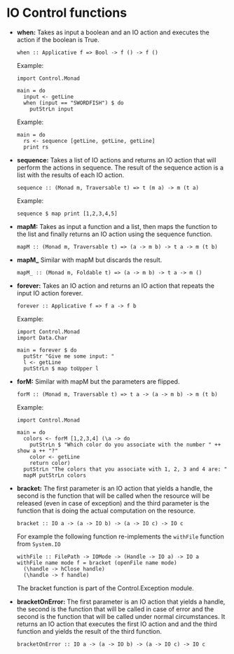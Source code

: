 # IO Control functions

* **when:** Takes as input a boolean and an IO action and executes the action if the boolean is True.
  ```
  when :: Applicative f => Bool -> f () -> f ()
  ```
  Example:
  ```
  import Control.Monad

  main = do
    input <- getLine
    when (input == "SWORDFISH") $ do
      putStrLn input
  ```
  Example:
  ```
  main = do
    rs <- sequence [getLine, getLine, getLine]
    print rs
  ```
* **sequence:** Takes a list of IO actions and returns an IO action that will perform the actions in sequence. The result of the sequence action is a list with the results of each IO action.
  ```
  sequence :: (Monad m, Traversable t) => t (m a) -> m (t a)
  ```
  Example:
  ```
  sequence $ map print [1,2,3,4,5]
  ```
* **mapM:** Takes as input a function and a list, then maps the function to the list and finally returns an IO action using the sequence function.
  ```
  mapM :: (Monad m, Traversable t) => (a -> m b) -> t a -> m (t b)
  ```
* **mapM_** Similar with mapM but discards the result.
  ```
  mapM_ :: (Monad m, Foldable t) => (a -> m b) -> t a -> m ()
  ```
* **forever:** Takes an IO action and returns an IO action that repeats the input IO action forever.
  ```
  forever :: Applicative f => f a -> f b
  ```
  Example:
  ```
  import Control.Monad
  import Data.Char

  main = forever $ do
    putStr "Give me some input: "
    l <- getLine
    putStrLn $ map toUpper l
  ```
* **forM:** Similar with mapM but the parameters are flipped.
  ```
  forM :: (Monad m, Traversable t) => t a -> (a -> m b) -> m (t b)
  ```
  Example:
  ```
  import Control.Monad

  main = do
    colors <- forM [1,2,3,4] (\a -> do
      putStrLn $ "Which color do you associate with the number " ++ show a ++ "?"
      color <- getLine
      return color)
    putStrLn "The colors that you associate with 1, 2, 3 and 4 are: "
    mapM putStrLn colors
  ```
* **bracket:**
  The first parameter is an IO action that yields a handle, the second is the function that will be called when the resource will be released (even in case of exception) and the third parameter is the function that is doing the actual computation on the resource.
  ```
  bracket :: IO a -> (a -> IO b) -> (a -> IO c) -> IO c
  ```
  For example the following function re-implements the ```withFile``` function from ```System.IO```
  ```
  withFile :: FilePath -> IOMode -> (Handle -> IO a) -> IO a
  withFile name mode f = bracket (openFile name mode)
    (\handle -> hClose handle)
    (\handle -> f handle)
  ```
  The bracket function is part of the Control.Exception module.

* **bracketOnError:** The first parameter is an IO action that yields a handle, the second is the function that will be called in case of error and the second is the function that will be called under normal circumstances. It returns an IO action that executes the first IO action and and the third function and yields the result of the third function.
  ```
  bracketOnError :: IO a -> (a -> IO b) -> (a -> IO c) -> IO c
  ```

